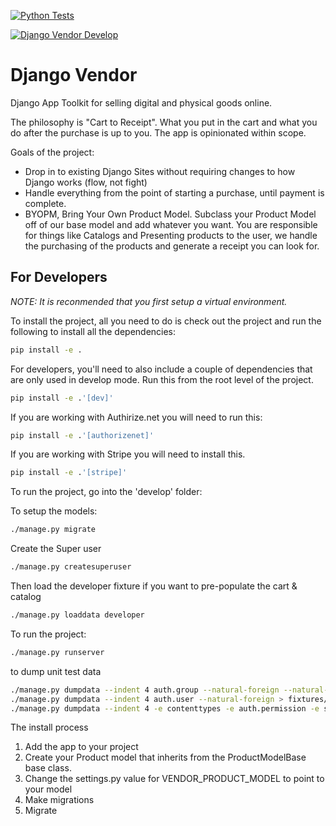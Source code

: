 [![Python Tests](https://github.com/renderbox/django-vendor/actions/workflows/python-test.yml/badge.svg)](https://github.com/renderbox/django-vendor/actions/workflows/python-test.yml)

[![Django Vendor Develop](https://github.com/renderbox/django-vendor/actions/workflows/vendor_develop.yml/badge.svg)](https://github.com/renderbox/django-vendor/actions/workflows/vendor_develop.yml)

# Django Vendor

Django App Toolkit for selling digital and physical goods online.

The philosophy is "Cart to Receipt". What you put in the cart and what you do after the purchase is up to you. The app is opinionated within scope.

Goals of the project:

- Drop in to existing Django Sites without requiring changes to how Django works (flow, not fight)
- Handle everything from the point of starting a purchase, until payment is complete.
- BYOPM, Bring Your Own Product Model. Subclass your Product Model off of our base model and add whatever you want. You are responsible for things like Catalogs and Presenting products to the user, we handle the purchasing of the products and generate a receipt you can look for.

## For Developers

_NOTE: It is reconmended that you first setup a virtual environment._

To install the project, all you need to do is check out the project and run the following to install all the dependencies:

```bash
pip install -e .
```

For developers, you'll need to also include a couple of dependencies that are only used in develop mode. Run this from the root level of the project.

```bash
pip install -e .'[dev]'
```

If you are working with Authirize.net you will need to run this:

```bash
pip install -e .'[authorizenet]'
```

If you are working with Stripe you will need to install this.

```bash
pip install -e .'[stripe]'
```

To run the project, go into the 'develop' folder:

To setup the models:

```bash
./manage.py migrate
```

Create the Super user

```bash
./manage.py createsuperuser
```

Then load the developer fixture if you want to pre-populate the cart & catalog

```bash
./manage.py loaddata developer
```

To run the project:

```bash
./manage.py runserver
```

to dump unit test data

```bash
./manage.py dumpdata --indent 4 auth.group --natural-foreign --natural-primary > fixtures/group.json
./manage.py dumpdata --indent 4 auth.user --natural-foreign > fixtures/user.json
./manage.py dumpdata --indent 4 -e contenttypes -e auth.permission -e sessions -e admin.logentry -e account.emailaddress -e auth.group -e auth.user > fixtures/unit_test.json
```

The install process

1. Add the app to your project
2. Create your Product model that inherits from the ProductModelBase base class.
3. Change the settings.py value for VENDOR_PRODUCT_MODEL to point to your model
4. Make migrations
5. Migrate
